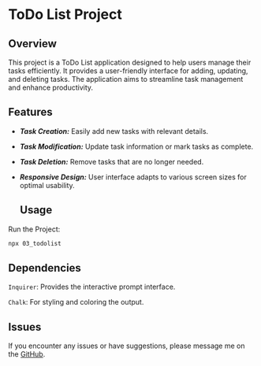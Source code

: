 # ToDo List Project

## Overview

This project is a ToDo List application designed to help users manage their tasks efficiently. It provides a user-friendly interface for adding, updating, and deleting tasks. The application aims to streamline task management and enhance productivity.

## Features

- ***Task Creation:***  Easily add new tasks with relevant details.
- ***Task Modification:*** Update task information or mark tasks as complete.
- ***Task Deletion:*** Remove tasks that are no longer needed.
- ***Responsive Design:*** User interface adapts to various screen sizes for optimal usability.

  ## Usage
Run the Project:
```bash
npx 03_todolist
```

## Dependencies
`Inquirer`: Provides the interactive prompt interface.

`Chalk`: For styling and coloring the output.

## Issues
If you encounter any issues or have suggestions, please message me on the [GitHub](https://github.com/IqraZainab23).
 
